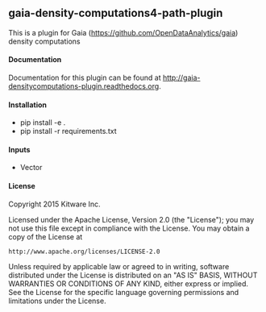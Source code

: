 ## gaia-density-computations4-path-plugin

This is a plugin for Gaia (https://github.com/OpenDataAnalytics/gaia) density computations

#### Documentation

Documentation for this plugin can be found at http://gaia-densitycomputations-plugin.readthedocs.org.

#### Installation

  - pip install -e .
  - pip install -r requirements.txt

#### Inputs
  - Vector

#### License

Copyright 2015 Kitware Inc.

Licensed under the Apache License, Version 2.0 (the "License"); you may not use this file except in compliance with the License. You may obtain a copy of the License at

    http://www.apache.org/licenses/LICENSE-2.0


Unless required by applicable law or agreed to in writing, software distributed under the License is distributed on an "AS IS" BASIS, WITHOUT WARRANTIES OR CONDITIONS OF ANY KIND, either express or implied. See the License for the specific language governing permissions and limitations under the License.
